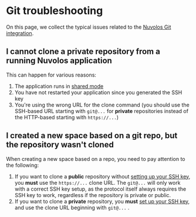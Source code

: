 # Git troubleshooting

On this page, we collect the typical issues related to the [Nuvolos Git integration](../../faqs.md#is-git-supported).

## I cannot clone a private repository from a running Nuvolos application

This can happen for various reasons:

1. The application runs in [shared mode](../../../features/applications/configuring-applications.md#run-in-shared-mode)
2. You have not restarted your application since you generated the SSH key
3. You're using the wrong URL for the clone command (you should use the SSH-based URL starting with `git@...` for **private** repositories instead of the HTTP-based starting with `https://...`)

## I created a new space based on a git repo, but the repository wasn't cloned

When creating a new space based on a repo, you need to pay attention to the following:

1. If you want to clone a **public** repository without [setting up your SSH key](../../faqs.md#is-git-supported), you **must** use the `https://...` clone URL. The  `git@...` will only work with a correct SSH key setup, as the protocol itself always requires the SSH key to work, regardless if the repository is private or public.
2. If you want to clone a **private** repository, you **must** [set up your SSH key](../../faqs.md#is-git-supported), and use the clone URL beginning with `git@...` .
